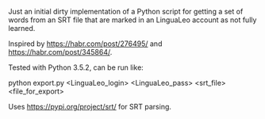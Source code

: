 Just an initial dirty implementation of a Python script for getting a set of words from an SRT file that are marked in an LinguaLeo account as not fully learned.

Inspired by https://habr.com/post/276495/ and https://habr.com/post/345864/.

Tested with Python 3.5.2, can be run like:

python export.py <LinguaLeo_login> <LinguaLeo_pass> <srt_file> <file_for_export>

Uses https://pypi.org/project/srt/ for SRT parsing.
